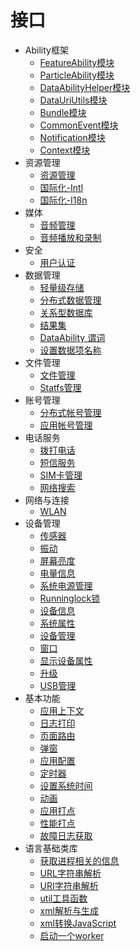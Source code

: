 # 接口

- Ability框架
    -   [FeatureAbility模块](js-apis-featureAbility.md)
    -   [ParticleAbility模块](js-apis-particleAbility.md)
    -   [DataAbilityHelper模块](js-apis-dataAbilityHelper.md)
    -   [DataUriUtils模块](js-apis-DataUriUtils.md)
    -   [Bundle模块](js-apis-Bundle.md)
    -   [CommonEvent模块](js-apis-commonEvent.md)
    -   [Notification模块](js-apis-notification.md)
    -   [Context模块](js-apis-Context.md)
- 资源管理
    - [资源管理](js-apis-resource-manager.md)
    - [国际化-Intl](js-apis-intl.md)
    - [国际化-I18n](js-apis-i18n.md)
- 媒体
    - [音频管理](js-apis-audio.md)
    - [音频播放和录制](js-apis-media.md)
- 安全
    - [用户认证](js-apis-useriam-userauth.md)
- 数据管理
    - [轻量级存储](js-apis-data-storage.md)
    - [分布式数据管理](js-apis-distributed-data.md)
    - [关系型数据库](js-apis-data-rdb.md)
    - [结果集](js-apis-data-resultset.md)
    - [DataAbility 谓词](js-apis-data-ability.md)
    - [设置数据项名称](js-apis-settings.md)
- 文件管理
    - [文件管理](js-apis-fileio.md)
    - [Statfs管理](js-apis-statfs.md)
- 账号管理
    - [分布式帐号管理](js-apis-distributed-account.md)
    - [应用帐号管理](js-apis-appAccount.md)
- 电话服务
    -   [拨打电话](js-apis-call.md)
    -   [短信服务](js-apis-sms.md)
    -   [SIM卡管理](js-apis-sim.md)
    -   [网络搜索](js-apis-radio.md)
- 网络与连接
    -   [WLAN](js-apis-wifi.md)  
- 设备管理
    - [传感器](js-apis-sensor.md)
    - [振动](js-apis-vibrator.md)
    - [屏幕亮度](js-apis-brightness.md)
    - [电量信息](js-apis-battery-info.md)
    - [系统电源管理](js-apis-power.md)
    - [Runninglock锁](js-apis-runninglock.md)
    - [设备信息](js-apis-device-info.md)
    - [系统属性](js-apis-system-parameter.md)
    - [设备管理](js-apis-device-manager.md)
    - [窗口](js-apis-window.md)
    - [显示设备属性](js-apis-display.md)
    - [升级](js-apis-update.md) 
    - [USB管理](js-apis-usb.md)
- 基本功能
    - [应用上下文](js-apis-basic-features-app-context.md)
    - [日志打印](js-apis-basic-features-logs.md)
    - [页面路由](js-apis-basic-features-routes.md)
    - [弹窗](js-apis-basic-features-pop-up.md)
    - [应用配置](js-apis-basic-features-configuration.md)
    - [定时器](js-apis-basic-features-timer.md)
    - [设置系统时间](js-apis-system-time.md)
    - [动画](js-apis-basic-features-animator.md)
    - [应用打点](js-apis-hiappevent.md)
    - [性能打点](js-apis-bytrace.md)
    - [故障日志获取](js-apis-falutLogger.md)
- 语言基础类库
    - [获取进程相关的信息](js-apis-process.md)
    - [URL字符串解析](js-apis-url.md)
    - [URI字符串解析](js-apis-uri.md)
    - [util工具函数](js-apis-util.md)
    - [xml解析与生成](js-apis-xml.md)
    - [xml转换JavaScript](js-apis-convertxml.md)
    - [启动一个worker](js-apis-worker.md)

